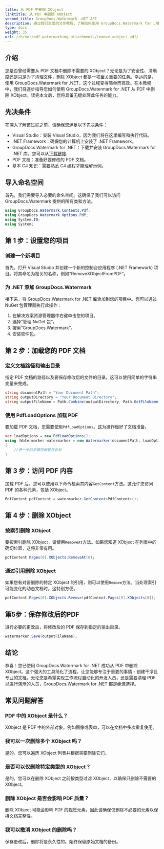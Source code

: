 ```yaml
---
title: 从 PDF 中删除 XObject
linktitle: 从 PDF 中删除 XObject
second_title: GroupDocs.Watermark .NET API
description: 通过我们全面的分步教程，了解如何使用 GroupDocs.Watermark for .NET 轻松从 PDF 中删除 XObject。
type: docs
weight: 35
url: /zh/net/pdf-watermarking-attachments/remove-xobject-pdf/
---
```

## 介绍
您是否曾经需要从 PDF 文档中删除不需要的 XObject？无论是为了安全性、清晰度还是只是为了清理文件，删除 XObject 都是一项至关重要的任务。幸运的是，使用 GroupDocs.Watermark for .NET，这个过程变得简单而高效。在本教程中，我们将逐步指导您如何使用 GroupDocs.Watermark for .NET 从 PDF 中删除 XObject。读完本文后，您将具备无缝处理此任务的能力。
## 先决条件
在深入了解该过程之前，请确保您满足以下先决条件：
- Visual Studio：安装 Visual Studio，因为我们将在这里编写和执行代码。
- .NET Framework：确保您的计算机上安装了 .NET Framework。
-  GroupDocs.Watermark for .NET：下载并安装 GroupDocs.Watermark for .NET 库。您可以从[下载链接](https://releases.groupdocs.com/Watermark/net/).
- PDF 文档：准备好要修改的 PDF 文档。
- 基本 C# 知识：需要熟悉 C# 编程才能理解示例。
## 导入命名空间
首先，我们需要导入必要的命名空间。这确保了我们可以访问 GroupDocs.Watermark 提供的所有类和方法。
```csharp
using GroupDocs.Watermark.Contents.Pdf;
using GroupDocs.Watermark.Options.Pdf;
using System.IO;
using System;
```
## 第 1 步：设置您的项目
### 创建一个新项目
首先，打开 Visual Studio 并创建一个新的控制台应用程序 (.NET Framework) 项目。将其命名为相关的名称，例如“RemoveXObjectFromPDF”。
### 为 .NET 添加 GroupDocs.Watermark
接下来，将 GroupDocs.Watermark for .NET 库添加到您的项目中。您可以通过 NuGet 包管理器执行此操作：
1. 在解决方案资源管理器中右键单击您的项目。
2. 选择“管理 NuGet 包”。
3. 搜索“GroupDocs.Watermark”。
4. 安装软件包。
## 第 2 步：加载您的 PDF 文档
### 定义文档路径和输出目录
指定 PDF 文档的路径以及要保存修改后的文件的目录。这可以使用简单的字符串变量来完成。
```csharp
string documentPath = "Your Document Path";
string outputDirectory = "Your Document Directory";
string outputFileName = Path.Combine(outputDirectory, Path.GetFileName(documentPath));
```
### 使用 PdfLoadOptions 加载 PDF
要加载 PDF 文档，您需要使用`PdfLoadOptions`。这为操作做好了文档准备。
```csharp
var loadOptions = new PdfLoadOptions();
using (Watermarker watermarker = new Watermarker(documentPath, loadOptions))
{
    //进一步的步骤将嵌套在此处
}
```
## 第 3 步：访问 PDF 内容
加载 PDF 后，您可以使用以下命令检索其内容`GetContent`方法。这允许您访问 PDF 的各种元素，包括 XObject。
```csharp
PdfContent pdfContent = watermarker.GetContent<PdfContent>();
```
## 第 4 步：删除 XObject
### 按索引删除 XObject
要按索引删除 XObject，请使用`RemoveAt`方法。如果您知道 XObject 在列表中的确切位置，这将非常有用。
```csharp
pdfContent.Pages[0].XObjects.RemoveAt(0);
```
### 通过引用删除 XObject
如果您有对要删除的特定 XObject 的引用，则可以使用`Remove`方法。当处理索引可能变化的动态文档时，这特别方便。
```csharp
pdfContent.Pages[0].XObjects.Remove(pdfContent.Pages[0].XObjects[0]);
```
## 第5步：保存修改后的PDF
进行必要的更改后，将修改后的 PDF 保存到指定的输出目录。
```csharp
watermarker.Save(outputFileName);
```
## 结论
恭喜！您已使用 GroupDocs.Watermark for .NET 成功从 PDF 中删除 XObject。这个强大的工具简化了流程，让您能够专注于重要的事情 - 创建干净且专业的文档。无论您是希望实现工作流程自动化的开发人员，还是需要清理 PDF 以进行演示的人员，GroupDocs.Watermark for .NET 都是绝佳选择。
## 常见问题解答
### PDF 中的 XObject 是什么？
XObject 是 PDF 中的外部对象，例如图像或表单，可以在文档中多次重复使用。
### 我可以一次删除多个 XObject 吗？
是的，您可以遍历 XObject 列表并根据需要删除它们。
### 是否可以仅删除特定类型的 XObject？
是的，您可以在删除 XObject 之前按类型过滤 XObject，以确保只删除不需要的 XObject。
### 删除 XObject 是否会影响 PDF 质量？
删除 XObject 可能会影响 PDF 的视觉元素，因此请确保仅删除不必要的元素以保持文档完整性。
### 我可以撤消 XObject 的删除吗？
保存更改后，删除将是永久性的。始终保留原始文档的备份。